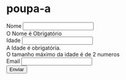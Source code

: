 # poupa-a
<form #userForm="ngForm">
  <!-- Aqui está nosso form, onde declaramos a variavel userForm como ngForm--> 
  <div class="form-group">
    <label
      for="nome">Nome</label> 
      <!-- Abaixo declaramos nosso input na qual é required e onde criamos a variavel "nome" como
    ngModel (vindo de nossa entidade 'form') --> 
    <input
    type="text" class="form-control" id="nome" required #nome="ngModel" [(ngModel)]="form.nome" name="nome"> 
    <!-- Caso o campo #nome seja válido ou primitivo (caso tenha o valor inicial) este alert é ocultado--> 
    <div [hidden]="nome.valid || nome.pristine" class="alert alert-danger"> O Nome é Obrigatório </div>
  </div>
  <div class="form-group">
    <label for="idade">Idade</label> 
    <!-- Similar ao Nome apenas coloquei o minlength para validarmos também --> 
    <input type="text" class="form-control" id="idade" minlength="2" required #idade="ngModel"
    [(ngModel)]="form.idade" name="idade"> 
    <!-- Outro exemplo de verificação de validação, caso a idade seja inválida ou
    já acionada via teclado --> 
    <div class="alert alert-danger" *ngIf="idade.invalid && (idade.dirty || idade.touched)">
      <div *ngIf="idade.errors.required"> A
        Idade é obrigatória. 
      </div>
      <div
        *ngIf="idade.errors.minlength"> O tamanho máximo da idade é de
        2 numeros 
      </div>
    </div>
  </div>
  <div class="form-group">
    <label for="email">Email</label> <input type="text"
    class="form-control" id="email" [(ngModel)]="form.email"
    name="email"> 
  </div>
  <button type="submit" class="btn btn-
    success">Enviar</button> 
</form>
